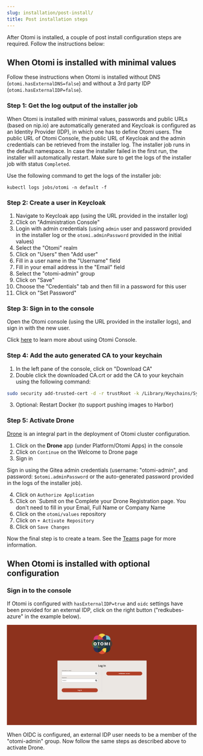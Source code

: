 ```yaml
---
slug: installation/post-install/
title: Post installation steps
---
```


After Otomi is installed, a couple of post install configuration steps are required. Follow the instructions below:

## When Otomi is installed with minimal values

Follow these instructions when Otomi is installed without DNS (`otomi.hasExternalDNS=false`) and without a 3rd party IDP (`otomi.hasExternalIDP=false`).

### Step 1: Get the log output of the installer job

When Otomi is installed with minimal values, passwords and public URLs (based on nip.io) are automatically generated and Keycloak is configured as an Identity Provider (IDP), in which one has to define Otomi users. The public URL of Otomi Console, the public URL of Keycloak and the admin credentials can be retrieved from the installer log. The installer job runs in the default namespace. In case the installer failed in the first run, the installer will automatically restart. Make sure to get the logs of the installer job with status `Completed`.

Use the following command to get the logs of the installer job:
```
kubectl logs jobs/otomi -n default -f
```

### Step 2: Create a user in Keycloak

1. Navigate to Keycloak app (using the URL provided in the installer log)
2. Click on "Administration Console"
3. Login with admin credentials (using `admin` user and password provided in the installer log or the `otomi.adminPassword` provided in the initial values)
4. Select the "Otomi" realm
5. Click on "Users" then "Add user"
6. Fill in a user name in the "Username" field
7. Fill in your email address in the "Email" field
8. Select the "otomi-admin" group
9. Click on "Save"
10. Choose the "Credentials" tab and then fill in a password for this user
11. Click on "Set Password"

### Step 3: Sign in to the console

Open the Otomi console (using the URL provided in the installer logs), and sign in with the new user.

Click [here](/docs/console) to learn more about using Otomi Console.

### Step 4: Add the auto generated CA to your keychain

1. In the left pane of the console, click on "Download CA"
2. Double click the downloaded CA.crt or add the CA to your keychain using the following command:

```bash
sudo security add-trusted-cert -d -r trustRoot -k /Library/Keychains/System.keychain ~/Downloads/ca.crt
```
3. Optional: Restart Docker (to support pushing images to Harbor)

### Step 5: Activate Drone

[Drone](https://www.drone.io/) is an integral part in the deployment of Otomi cluster configuration.

1. Click on the **Drone** app (under Platform/Otomi Apps) in the console
2. Click on `Continue` on the Welcome to Drone page
3. Sign in

Sign in using the Gitea admin credentials (username: "otomi-admin", and password: `$otomi.adminPassword` or the auto-generated password provided in the logs of the installer job).

4. Click on `Authorize Application`
5. Click on `Submit on the Complete your Drone Registration page. You don't need to fill in your Email, Full Name or Company Name
6. Click on the `otomi/values` repository
7. Click on `+ Activate Repository`
8. Click on `Save Changes`

Now the final step is to create a team. See the [Teams](/docs/console/teams) page for more information.

## When Otomi is installed with optional configuration

### Sign in to the console

If Otomi is configured with `hasExternalIDP=true` and `oidc` settings have been provided for an external IDP, click on the right button ("redkubes-azure" in the example below).

![console-login](img/console-login.png)

When OIDC is configured, an external IDP user needs to be a member of the "otomi-admin" group. Now follow the same steps as described above to activate Drone.

